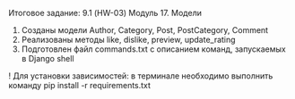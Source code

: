 Итоговое задание: 9.1 (HW-03) Модуль 17. Модели

1. Созданы модели Author, Category, Post, PostCategory, Comment
2. Реализованы методы like, dislike, preview, update_rating
3. Подготовлен файл commands.txt с описанием команд, запускаемых в Django shell

! Для установки зависимостей: в терминале необходимо выполнить команду pip install -r requirements.txt